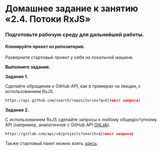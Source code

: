 # Домашнее задание к занятию «2.4. Потоки RxJS»

### Подготовьте рабочую среду для дальнейшей работы.

#### Клонируйте проект из репозитория.

Разверните стартовый проект у себя на локальной машине.

**Выполните задания.**

**Задание 1.**

Сделайте обращение к GitHub API, как в примерах на лекции, с использованием RxJS. 
```sh
https://api.github.com/search/repositories?q=${текст запроса}
```

**Задание 2.**

С использованием RxJS сделайте запросы к любому общедоступному API (например, аналогичное с GitHub API [GitLab](https://docs.gitlab.com/ee/api/README.html#basic-usage)).
```sh
https://gitlab.com/api/v4/projects?search=${текст запроса}
```

Также стартовый пакет можно взять [здесь](https://github.com/denizen24/rxjs-ts-starter).